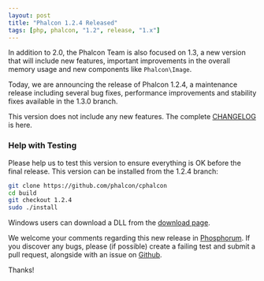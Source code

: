 ```yaml
---
layout: post
title: "Phalcon 1.2.4 Released"
tags: [php, phalcon, "1.2", release, "1.x"]
---
```

In addition to 2.0, the Phalcon Team is also focused on 1.3, a new version that will include new features, important improvements in the overall memory usage and new components like `Phalcon\Image`.

Today, we are announcing the release of Phalcon 1.2.4, a maintenance release including several bug fixes, performance improvements and stability fixes available in the 1.3.0 branch.

<!--more-->
This version does not include any new features. The complete [CHANGELOG](https://github.com/phalcon/cphalcon/blob/phalcon-v1.2.4/CHANGELOG) is here.

### Help with Testing

Please help us to test this version to ensure everything is OK before the final release. This version can be installed from the 1.2.4 branch:

```sh
git clone https://github.com/phalcon/cphalcon
cd build
git checkout 1.2.4
sudo ./install
```

Windows users can download a DLL from the [download page](https://phalcon.io/download).

We welcome your comments regarding this new release in [Phosphorum](https://forum.phalcon.io). If you discover any bugs, please (if possible) create a failing test and submit a pull request, alongside with an issue on [Github](https://github.com/phalcon/cphalcon).

Thanks!

